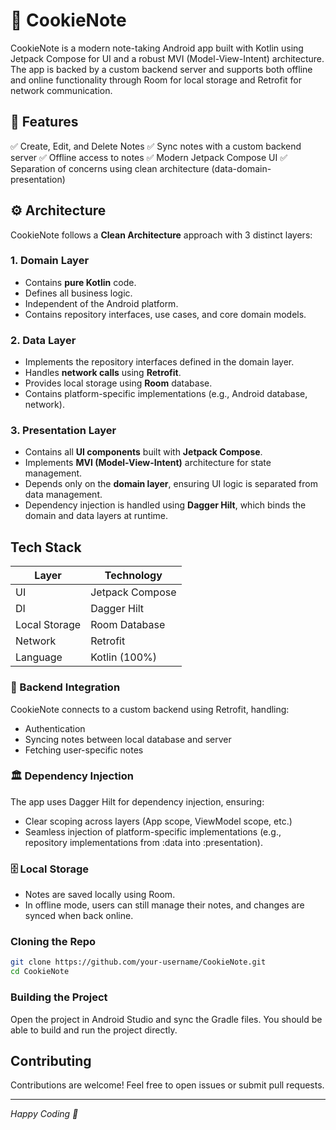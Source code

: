 
# 🍪 CookieNote

CookieNote is a modern note-taking Android app built with Kotlin using Jetpack Compose for UI and a robust MVI (Model-View-Intent) architecture. 
The app is backed by a custom backend server and supports both offline and online functionality through Room for local storage and Retrofit for network communication.

## 📱 Features
✅ Create, Edit, and Delete Notes
✅ Sync notes with a custom backend server
✅ Offline access to notes
✅ Modern Jetpack Compose UI
✅ Separation of concerns using clean architecture (data-domain-presentation)

## ⚙️ Architecture
CookieNote follows a **Clean Architecture** approach with 3 distinct layers:

### 1. Domain Layer
- Contains **pure Kotlin** code.
- Defines all business logic.
- Independent of the Android platform.
- Contains repository interfaces, use cases, and core domain models.

### 2. Data Layer
- Implements the repository interfaces defined in the domain layer.
- Handles **network calls** using **Retrofit**.
- Provides local storage using **Room** database.
- Contains platform-specific implementations (e.g., Android database, network).

### 3. Presentation Layer
- Contains all **UI components** built with **Jetpack Compose**.
- Implements **MVI (Model-View-Intent)** architecture for state management.
- Depends only on the **domain layer**, ensuring UI logic is separated from data management.
- Dependency injection is handled using **Dagger Hilt**, which binds the domain and data layers at runtime.


## Tech Stack
| Layer          | Technology |
|----------------|-------------|
| UI              | Jetpack Compose |
| DI              | Dagger Hilt |
| Local Storage   | Room Database |
| Network         | Retrofit |
| Language        | Kotlin (100%) |

### 📡 Backend Integration
CookieNote connects to a custom backend using Retrofit, handling:

- Authentication
- Syncing notes between local database and server
- Fetching user-specific notes

### 🏛️ Dependency Injection
The app uses Dagger Hilt for dependency injection, ensuring:

- Clear scoping across layers (App scope, ViewModel scope, etc.)
- Seamless injection of platform-specific implementations (e.g., repository implementations from :data into :presentation).

### 🗄️ Local Storage
- Notes are saved locally using Room.
- In offline mode, users can still manage their notes, and changes are synced when back online.

### Cloning the Repo
```bash
git clone https://github.com/your-username/CookieNote.git
cd CookieNote
```

### Building the Project
Open the project in Android Studio and sync the Gradle files. You should be able to build and run the project directly.

## Contributing
Contributions are welcome! Feel free to open issues or submit pull requests.

---
*Happy Coding 🍪*
